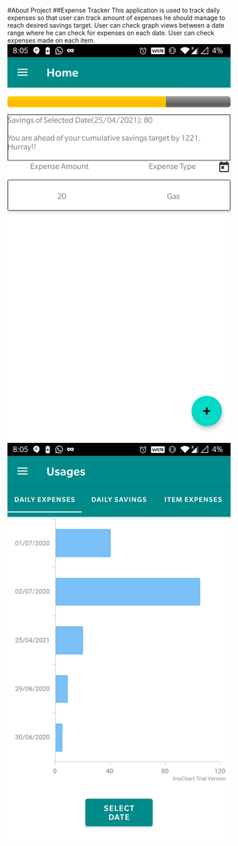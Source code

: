 #About Project
##Expense Tracker
This application is used to track daily expenses so that user can track amount of expenses he should manage to reach desired savings target. User can check graph views between a date range where he can check for expenses on each date. User can check expenses made on each item.
![alt text](https://github.com/DineshReddyKommera/ExpenseTracker/blob/master/Screenshot_20210425-200528.jpg) ![alt text](https://github.com/DineshReddyKommera/ExpenseTracker/blob/master/Screenshot_20210425-200546.jpg)


